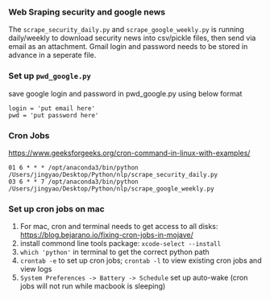 ### Web Sraping security and google news
The ```scrape_security_daily.py``` and ```scrape_google_weekly.py``` is running daily/weekly to download security news into csv/pickle files, then send via email as an attachment. Gmail login and password needs to be stored in advance in a seperate file. 

### Set up ```pwd_google.py```
save google login and password in pwd_google.py using below format
```
login = 'put email here'
pwd = 'put password here'
```

### Cron Jobs
https://www.geeksforgeeks.org/cron-command-in-linux-with-examples/
```
01 6 * * * /opt/anaconda3/bin/python /Users/jingyao/Desktop/Python/nlp/scrape_security_daily.py
03 6 * * 7 /opt/anaconda3/bin/python /Users/jingyao/Desktop/Python/nlp/scrape_google_weekly.py
```
### Set up cron jobs on mac
1. For mac, cron and terminal needs to get access to all disks:
   https://blog.bejarano.io/fixing-cron-jobs-in-mojave/
2. install commond line tools package:
   ```xcode-select --install```
3. ```which 'python'``` in terminal to get the correct python path 
4. ```crontab -e``` to set up cron jobs; ```crontab -l``` to view existing cron jobs and view logs
5. ```System Preferences -> Battery -> Schedule``` 
   set up auto-wake (cron jobs will not run while macbook is sleeping)


